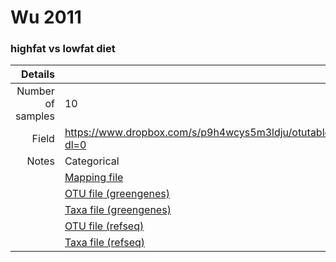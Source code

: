 # Wu 2011

### highfat vs lowfat diet


| Details        |             |
| -------------: |-------------|
| Number of samples | 10
| Field | https://www.dropbox.com/s/p9h4wcys5m3ldju/otutable.txt?dl=0
| Notes | Categorical
| | [Mapping file](https://www.dropbox.com/s/p9h4wcys5m3ldju/otutable.txt?dl=0)
| | [OTU file (greengenes)]()
| | [Taxa file (greengenes)]()
| | [OTU file (refseq)]()
| | [Taxa file (refseq)]()
